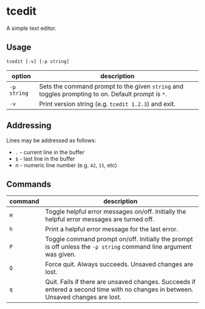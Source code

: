 # tcedit

A simple text editor.

## Usage

```
tcedit [-v] [-p string]
```

| option      | description                                                                                       |
| ----------- | ------------------------------------------------------------------------------------------------- |
| `-p string` | Sets the command prompt to the given `string` and toggles prompting to on. Default prompt is `*`. |
| `-v`        | Print version string (e.g. `tcedit 1.2.3`) and exit.                                              |

## Addressing

Lines may be addressed as follows:

* `.` - current line in the buffer
* `$` - last line in the buffer
* _n_ - numeric line number (e.g. `42`, `15`, etc)

## Commands

| command              | description                                                                                                                       |
| -------------------- | --------------------------------------------------------------------------------------------------------------------------------- |
| `H`                  | Toggle helpful error messages on/off. Initially the helpful error messages are turned off.                                        |
| `h`                  | Print a helpful error message for the last error.                                                                                 |
| `P`                  | Toggle command prompt on/off. Initially the prompt is off unless the `-p string` command line argument was given.                 |
| `Q`                  | Force quit. Always succeeds. Unsaved changes are lost.                                                                            |
| `q`                  | Quit. Fails if there are unsaved changes. Succeeds if entered a second time with no changes in between. Unsaved changes are lost. |
